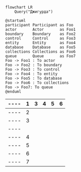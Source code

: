 ```mermaid
flowchart LR
    Query("Джигурда")
```

```puml
@startuml
participant Participant as Foo
actor       Actor       as Foo1
boundary    Boundary    as Foo2
control     Control     as Foo3
entity      Entity      as Foo4
database    Database    as Foo5
collections Collections as Foo6
queue       Queue       as Foo7
Foo -> Foo1 : To actor
Foo -> Foo2 : To boundary
Foo -> Foo3 : To control
Foo -> Foo4 : To entity
Foo -> Foo5 : To database
Foo -> Foo6 : To collections
Foo -> Foo7: To queue
@enduml
```

| ---- | 1   | 3   | 4   | 5   | 6   |
|------|-----|-----|-----|-----|-----|
| ---- | 2   |     |     |     |     |
| ---- | 3   |     |     |     |     |
| ---- |     |     |     |     |     |
| ---- | 4   |     |     |     |     |
| ---- | 5   |     |     |     |     |
| ---- | 6   |     |     |     |     |
| ---- | 7   |     |     |     |     |
